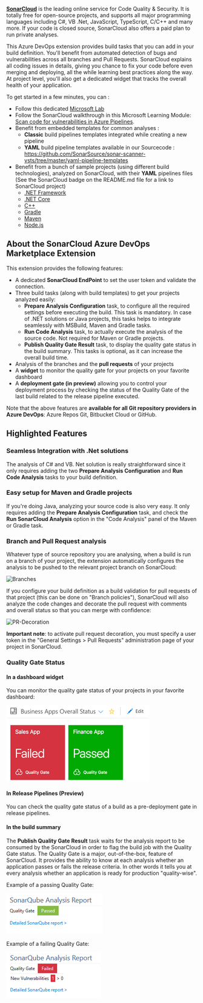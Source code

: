 **[SonarCloud][sc]** is the leading online service for Code Quality & Security. It is totally free for open-source projects, and supports all major programming languages including C#, VB .Net, JavaScript, TypeScript, C/C++ and many more. If your code is closed source, SonarCloud also offers a paid plan to run private analyses.

This Azure DevOps extension provides build tasks that you can add in your build definition. You'll benefit from automated detection of bugs and vulnerabilities across all branches and Pull Requests. SonarCloud explains all coding issues in details, giving you chance to fix your code before even merging and deploying, all the while learning best practices along the way. At project level, you'll also get a dedicated widget that tracks the overall health of your application.

To get started in a few minutes, you can :

- Follow this dedicated [Microsoft Lab][getstarted]
- Follow the SonarCloud walkthrough in this Microsoft Learning Module: [Scan code for vulnerabilities in Azure Pipelines][msft_learn].
- Benefit from embedded templates for common analyses :
  - **Classic** build pipelines templates integrated while creating a new pipeline
  - **YAML** build pipeline templates available in our Sourcecode : https://github.com/SonarSource/sonar-scanner-vsts/tree/master/yaml-pipeline-templates
- Benefit from a bunch of sample projects (using different build technologies), analyzed on SonarCloud, with their **YAML** pipelines files (See the SonarCloud badge on the README.md file for a link to SonarCloud project)
  - [.NET Framework](https://dev.azure.com/sonarsource/DotNetTeam%20Project/_git/sample-dotnet-framework-project)
  - [.NET Core](https://dev.azure.com/sonarsource/DotNetTeam%20Project/_git/sample-dotnet-core-project)
  - [C++](https://dev.azure.com/sonarsource/DotNetTeam%20Project/_git/sample-cpp-project)
  - [Gradle](https://dev.azure.com/sonarsource/DotNetTeam%20Project/_git/sample-gradle-project)
  - [Maven](https://dev.azure.com/sonarsource/DotNetTeam%20Project/_git/sample-maven-project)
  - [Node.js](https://dev.azure.com/sonarsource/DotNetTeam%20Project/_git/sample-nodejs-project)

## About the SonarCloud Azure DevOps Marketplace Extension

This extension provides the following features:

- A dedicated **SonarCloud EndPoint** to set the user token and validate the connection.
- Three build tasks (along with build templates) to get your projects analyzed easily:
  - **Prepare Analysis Configuration** task, to configure all the required settings before executing the build. This task is mandatory. In case of .NET solutions or Java projects, this tasks helps to integrate seamlessly with MSBuild, Maven and Gradle tasks.
  - **Run Code Analysis** task, to actually execute the analysis of the source code. Not required for Maven or Gradle projects.
  - **Publish Quality Gate Result** task, to display the quality gate status in the build summary. This tasks is optional, as it can increase the overall build time.
- Analysis of the branches and the **pull requests** of your projects
- A **widget** to monitor the quality gate for your projects on your favorite dashboard
- A **deployment gate (in preview)** allowing you to control your deployment process by checking the status of the Quality Gate of the last build related to the release pipeline executed.

Note that the above features are **available for all Git repository providers in Azure DevOps**: Azure Repos Git, Bitbucket Cloud or GitHub.

## Highlighted Features

### Seamless Integration with .Net solutions

The analysis of C# and VB. Net solution is really straightforward since it only requires adding the two **Prepare Analysis Configuration** and **Run Code Analysis** tasks to your build definition.

### Easy setup for Maven and Gradle projects

If you're doing Java, analyzing your source code is also very easy. It only requires adding the **Prepare Analysis Configuration** task, and check the **Run SonarCloud Analysis** option in the "Code Analysis" panel of the Maven or Gradle task.

### Branch and Pull Request analysis

Whatever type of source repository you are analysing, when a build is run on a branch of your project, the extension automatically configures the analysis to be pushed to the relevant project branch on SonarCloud:

![Branches](img/branches.png)

If you configure your build definition as a build validation for pull requests of that project (this can be done on "Branch policies"), SonarCloud will also analyze the code changes and decorate the pull request with comments and overall status so that you can merge with confidence:

![PR-Decoration](img/pull-request-decoration.png)

**Important note**: to activate pull request decoration, you must specify a user token in the "General Settings > Pull Requests" administration page of your project in SonarCloud.

### Quality Gate Status

#### In a dashboard widget

You can monitor the quality gate status of your projects in your favorite dashboard:

![Quality Gate Widget](img/widget.png)

#### In Release Pipelines (Preview)

You can check the quality gate status of a build as a pre-deployment gate in release pipelines.

#### In the build summary

The **Publish Quality Gate Result** task waits for the analysis report to be consumed by the SonarCloud in order to flag the build job with the Quality Gate status. The Quality Gate is a major, out-of-the-box, feature of SonarCloud. It provides the ability to know at each analysis whether an application passes or fails the release criteria. In other words it tells you at every analysis whether an application is ready for production "quality-wise".

Example of a passing Quality Gate:

![Passed Qualiy Gate](img/sq-analysis-report-passed.png)

Example of a failing Quality Gate:

![Failed Qualiy Gate](img/sq-analysis-report-failed.png)

[sc]: https://sonarcloud.io
[getstarted]: https://aka.ms/sonarcloudlab
[msft_learn]: https://docs.microsoft.com/en-us/learn/modules/scan-for-vulnerabilities/5-scan-pipeline
